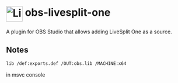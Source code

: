 # <img src="https://raw.githubusercontent.com/LiveSplit/LiveSplit/master/LiveSplit/Resources/Icon.png" alt="LiveSplit" height="42" width="45" align="top"/> obs-livesplit-one

A plugin for OBS Studio that allows adding LiveSplit One as a source.

## Notes
```sh
lib /def:exports.def /OUT:obs.lib /MACHINE:x64
```
in msvc console
